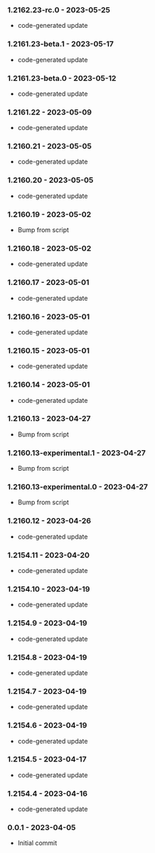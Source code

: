 ### 1.2162.23-rc.0 - 2023-05-25

- code-generated update

### 1.2161.23-beta.1 - 2023-05-17

- code-generated update

### 1.2161.23-beta.0 - 2023-05-12

- code-generated update

### 1.2161.22 - 2023-05-09

- code-generated update

### 1.2160.21 - 2023-05-05

- code-generated update

### 1.2160.20 - 2023-05-05

- code-generated update

### 1.2160.19 - 2023-05-02

- Bump from script

### 1.2160.18 - 2023-05-02

- code-generated update

### 1.2160.17 - 2023-05-01

- code-generated update

### 1.2160.16 - 2023-05-01

- code-generated update

### 1.2160.15 - 2023-05-01

- code-generated update

### 1.2160.14 - 2023-05-01

- code-generated update

### 1.2160.13 - 2023-04-27

- Bump from script

### 1.2160.13-experimental.1 - 2023-04-27

- Bump from script

### 1.2160.13-experimental.0 - 2023-04-27

- Bump from script

### 1.2160.12 - 2023-04-26

- code-generated update

### 1.2154.11 - 2023-04-20

- code-generated update

### 1.2154.10 - 2023-04-19

- code-generated update

### 1.2154.9 - 2023-04-19

- code-generated update

### 1.2154.8 - 2023-04-19

- code-generated update

### 1.2154.7 - 2023-04-19

- code-generated update

### 1.2154.6 - 2023-04-19

- code-generated update

### 1.2154.5 - 2023-04-17

- code-generated update

### 1.2154.4 - 2023-04-16

- code-generated update

### 0.0.1 - 2023-04-05

- Initial commit